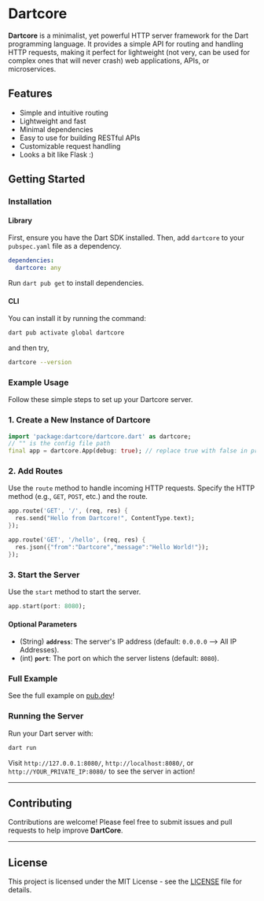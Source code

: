 # Dartcore

**Dartcore** is a minimalist, yet powerful HTTP server framework for the Dart programming language. It provides a simple API for routing and handling HTTP requests, making it perfect for lightweight (not very, can be used for complex ones that will never crash) web applications, APIs, or microservices.

## Features

- Simple and intuitive routing
- Lightweight and fast
- Minimal dependencies
- Easy to use for building RESTful APIs
- Customizable request handling
- Looks a bit like Flask :)

## Getting Started

### Installation

#### Library

First, ensure you have the Dart SDK installed. Then, add `dartcore` to your `pubspec.yaml` file as a dependency.

```yaml
dependencies:
  dartcore: any
```

Run `dart pub get` to install dependencies.

#### CLI

You can install it by running the command:

```bash
dart pub activate global dartcore
```

and then try,

```bash
dartcore --version
```

### Example Usage

Follow these simple steps to set up your Dartcore server.

### 1. Create a New Instance of Dartcore

```dart
import 'package:dartcore/dartcore.dart' as dartcore;
// "" is the config file path
final app = dartcore.App(debug: true); // replace true with false in production mode! this specifies Debugging mode
```

### 2. Add Routes

Use the `route` method to handle incoming HTTP requests. Specify the HTTP method (e.g., `GET`, `POST`, etc.) and the route.

```dart
app.route('GET', '/', (req, res) {
  res.send("Hello from Dartcore!", ContentType.text);
});

app.route('GET', '/hello', (req, res) {
  res.json({"from":"Dartcore","message":"Hello World!"});
});
```

### 3. Start the Server

Use the `start` method to start the server.

```dart
app.start(port: 8080);
```

#### Optional Parameters

- (String) **`address`**: The server's IP address (default: `0.0.0.0` --> All IP Addresses).
- (int) **`port`**: The port on which the server listens (default: `8080`).

### Full Example

See the full example on [pub.dev](https://pub.dev/packages/dartcore/example)!

### Running the Server

Run your Dart server with:

```bash
dart run
```

Visit `http://127.0.0.1:8080/`, `http://localhost:8080/`, or `http://YOUR_PRIVATE_IP:8080/` to see the server in action!

---

## Contributing

Contributions are welcome! Please feel free to submit issues and pull requests to help improve **DartCore**.

---

## License

This project is licensed under the MIT License - see the [LICENSE](LICENSE) file for details.
